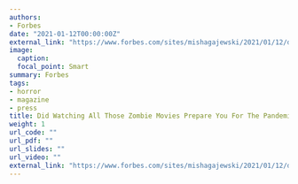```yaml
---
authors:
- Forbes
date: "2021-01-12T00:00:00Z"
external_link: "https://www.forbes.com/sites/mishagajewski/2021/01/12/did-watching-all-those-zombie-movies-prepare-you-for-the-pandemic-research-says-yes/?sh=2cecdd134f15"
image:
  caption:
  focal_point: Smart
summary: Forbes
tags:
- horror
- magazine
- press
title: Did Watching All Those Zombie Movies Prepare You For The Pandemic? Research Says Yes!
weight: 1
url_code: ""
url_pdf: ""
url_slides: ""
url_video: ""
external_link: "https://www.forbes.com/sites/mishagajewski/2021/01/12/did-watching-all-those-zombie-movies-prepare-you-for-the-pandemic-research-says-yes/?sh=2cecdd134f15"
---
```

